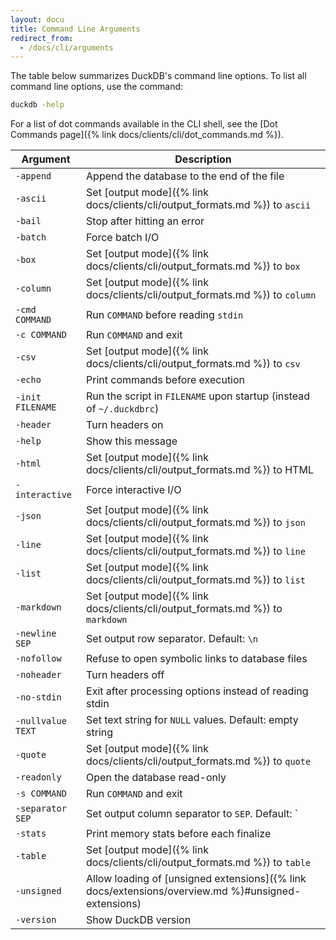 ```yaml
---
layout: docu
title: Command Line Arguments
redirect_from:
  - /docs/cli/arguments
---
```


The table below summarizes DuckDB's command line options.
To list all command line options, use the command:

```bash
duckdb -help
```

For a list of dot commands available in the CLI shell, see the [Dot Commands page]({% link docs/clients/cli/dot_commands.md %}).

<!-- markdownlint-disable MD056 -->

| Argument | Description |
|---|-------|
| `-append`         | Append the database to the end of the file                                                         |
| `-ascii`          | Set [output mode]({% link docs/clients/cli/output_formats.md %}) to `ascii`                            |
| `-bail`           | Stop after hitting an error                                                                        |
| `-batch`          | Force batch I/O                                                                                    |
| `-box`            | Set [output mode]({% link docs/clients/cli/output_formats.md %}) to `box`                              |
| `-column`         | Set [output mode]({% link docs/clients/cli/output_formats.md %}) to `column`                           |
| `-cmd COMMAND`    | Run `COMMAND` before reading `stdin`                                                               |
| `-c COMMAND`      | Run `COMMAND` and exit                                                                             |
| `-csv`            | Set [output mode]({% link docs/clients/cli/output_formats.md %}) to `csv`                              |
| `-echo`           | Print commands before execution                                                                    |
| `-init FILENAME`  | Run the script in `FILENAME` upon startup (instead of `~/.duckdbrc`)                               |
| `-header`         | Turn headers on                                                                                    |
| `-help`           | Show this message                                                                                  |
| `-html`           | Set [output mode]({% link docs/clients/cli/output_formats.md %}) to HTML                               |
| `-interactive`    | Force interactive I/O                                                                              |
| `-json`           | Set [output mode]({% link docs/clients/cli/output_formats.md %}) to `json`                             |
| `-line`           | Set [output mode]({% link docs/clients/cli/output_formats.md %}) to `line`                             |
| `-list`           | Set [output mode]({% link docs/clients/cli/output_formats.md %}) to `list`                             |
| `-markdown`       | Set [output mode]({% link docs/clients/cli/output_formats.md %}) to `markdown`                         |
| `-newline SEP`    | Set output row separator. Default: `\n`                                                            |
| `-nofollow`       | Refuse to open symbolic links to database files                                                    |
| `-noheader`       | Turn headers off                                                                                   |
| `-no-stdin`       | Exit after processing options instead of reading stdin                                             |
| `-nullvalue TEXT` | Set text string for `NULL` values. Default: empty string                                           |
| `-quote`          | Set [output mode]({% link docs/clients/cli/output_formats.md %}) to `quote`                            |
| `-readonly`       | Open the database read-only                                                                        |
| `-s COMMAND`      | Run `COMMAND` and exit                                                                             |
| `-separator SEP`  | Set output column separator to `SEP`. Default: `|`                                                 |
| `-stats`          | Print memory stats before each finalize                                                            |
| `-table`          | Set [output mode]({% link docs/clients/cli/output_formats.md %}) to `table`                            |
| `-unsigned`       | Allow loading of [unsigned extensions]({% link docs/extensions/overview.md %}#unsigned-extensions) |
| `-version`        | Show DuckDB version                                                                                |

<!-- markdownlint-enable MD056 -->
